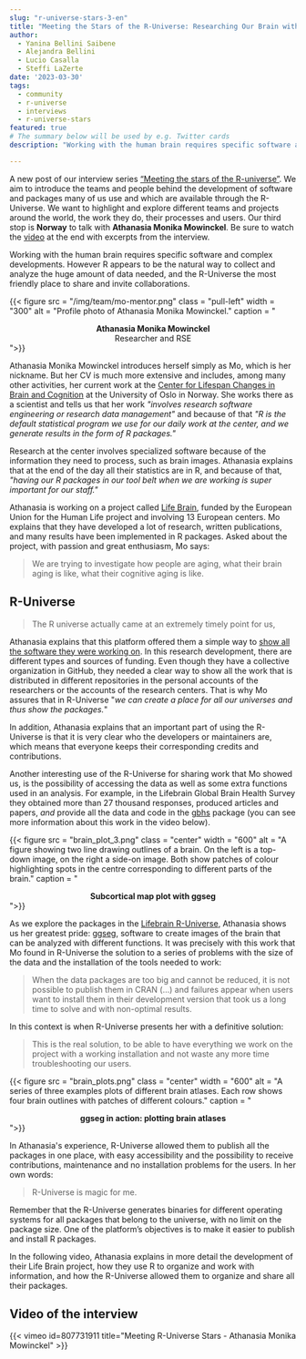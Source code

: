 ```yaml
---
slug: "r-universe-stars-3-en"
title: "Meeting the Stars of the R-Universe: Researching Our Brain with the Magic of the R-Universe"
author:
  - Yanina Bellini Saibene
  - Alejandra Bellini
  - Lucio Casalla  
  - Steffi LaZerte
date: '2023-03-30'
tags:
  - community
  - r-universe
  - interviews
  - r-universe-stars
featured: true
# The summary below will be used by e.g. Twitter cards
description: "Working with the human brain requires specific software and complex developments, however R appears as the natural way to collect hundreds of data that need to be analyzed and the R-Universe as the most friendly place to share and invite to collaborate. Our third stop bring us to __Norway__ to talk with __Athanasia Monika Mowinckel__."

---
```


A new post of our interview series [“Meeting the stars of the R-universe”](/tags/r-universe-stars/). We aim to introduce the teams and people behind the development of software and packages many of us use and which are available through the R-Universe. We want to highlight and explore different teams and projects around the world, the work they do, their processes and users. Our third stop is __Norway__ to talk with __Athanasia Monika Mowinckel__. Be sure to watch the [video](/blog/2023/03/30/r-universe-stars-3-en/#video-of-the-interview) at the end with excerpts from the interview.

Working with the human brain requires specific software and complex developments. However R appears to be the natural way to collect and analyze the huge amount of data needed, and the R-Universe the most friendly place to share and invite collaborations.

{{< figure src = "/img/team/mo-mentor.png" class = "pull-left" width = "300" alt = "Profile photo of Athanasia Monika Mowinckel." caption = "<center><strong>Athanasia Monika Mowinckel</strong><br>Researcher and RSE</center>">}}

Athanasia Monika Mowinckel introduces herself simply as Mo, which is her nickname. But her CV is much more extensive and includes, among many other activities, her current work at the [Center for Lifespan Changes in Brain and Cognition](https://www.sv.uio.no/psi/english/research/groups/lcbc/index.html) at the University of Oslo in Norway. She works there as a scientist and tells us that her work _"involves research software engineering or research data management"_ and because of that _"R is the default statistical program we use for our daily work at the center, and we generate results in the form of R packages."_

Research at the center involves specialized software because of the information they need to process, such as brain images. Athanasia explains that at the end of the day all their statistics are in R, and because of that, _"having our R packages in our tool belt when we are working is super important for our staff."_

Athanasia is working on a project called [Life Brain](https://www.lifebrain.uio.no/), funded by the European Union for the Human Life project and involving 13 European centers. Mo explains that they have developed a lot of research, written publications, and many results have been implemented in R packages. Asked about the project, with passion and great enthusiasm, Mo says: 

> We are trying to investigate how people are aging, what their brain aging is like, what their cognitive aging is like.

## R-Universe

> The R universe actually came at an extremely timely point for us, 

Athanasia explains that this platform offered them a simple way to [show all the software they were working on](https://lifebrain.r-universe.dev/). In this research development, there are different types and sources of funding. Even though they have a collective organization in GitHub, they needed a clear way to show all the work that is distributed in different repositories in the personal accounts of the researchers or the accounts of the research centers. That is why Mo assures that in R-Universe "*we can create a place for all our universes and thus show the packages.*"

In addition, Athanasia explains that an important part of using the R-Universe is that it is very clear who the developers or maintainers are, which means that everyone keeps their corresponding credits and contributions.


Another interesting use of the R-Universe for sharing work that Mo showed us, is the possibility of accessing the data as well as some extra functions used in an analysis. For example, in the Lifebrain Global Brain Health Survey they obtained more than 27 thousand responses, produced articles and papers, *and* provide all the data and code in the [gbhs](https://lifebrain.r-universe.dev/gbhs) package (you can see more information about this work in the video below). 

{{< figure src = "brain_plot_3.png" class = "center" width = "600" alt = "A figure showing two line drawing outlines of a brain. On the left is a top-down image, on the right a side-on image. Both show patches of colour highlighting spots in the centre corresponding to different parts of the brain." caption = "<center><strong>Subcortical map plot with ggseg</strong></center>">}}

As we explore the packages in the [Lifebrain R-Universe](https://lifebrain.r-universe.dev/), Athanasia shows us her greatest pride: [ggseg](https://ggseg.r-universe.dev/), software to create images of the brain that can be analyzed with different functions. It was precisely with this work that Mo found in R-Universe the solution to a series of problems with the size of the data and the installation of the tools needed to work: 

> When the data packages are too big and cannot be reduced, it is not possible to publish them in CRAN (...) and failures appear when users want to install them in their development version that took us a long time to solve and with non-optimal results.

In this context is when R-Universe presents her with a definitive solution: 

> This is the real solution, to be able to have everything we work on the project with a working installation and not waste any more time troubleshooting our users.

{{< figure src = "brain_plots.png" class = "center" width = "600" alt = "A series of three examples plots of different brain atlases. Each row shows four brain outlines with patches of different colours." caption = "<center><strong>ggseg in action: plotting brain atlases</strong></center>">}}

In Athanasia's experience, R-Universe allowed them to publish all the packages in one place, with easy accessibility and the possibility to receive contributions, maintenance and no installation problems for the users. In her own words: 

> R-Universe is magic for me.

Remember that the R-Universe generates binaries for different operating systems for all packages that belong to the universe, with no limit on the package size. One of the platform’s objectives is to make it easier to publish and install R packages.

In the following video, Athanasia explains in more detail the development of their Life Brain project, how they use R to organize and work with information, and how the R-Universe allowed them to organize and share all their packages.

## Video of the interview
{{< vimeo id=807731911 title="Meeting R-Universe Stars - Athanasia Monika Mowinckel" >}}


